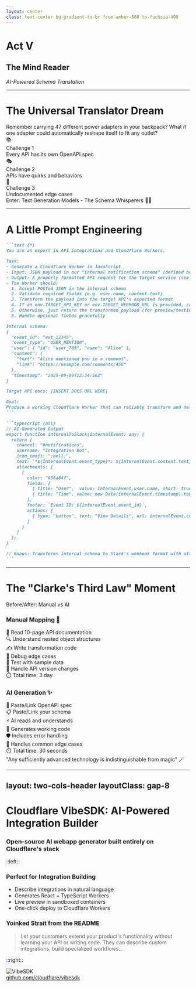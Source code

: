 ```yaml
---
layout: center
class: text-center bg-gradient-to-br from-amber-600 to-fuchsia-400
---
```


# Act V

## The Mind Reader

_AI-Powered Schema Translation_

<!-- speaker:
"Act Five: The Mind Reader."
Now we're going to see how AI can write these adapters for us automatically.
Tone: Excitement about AI augmentation.
Transition: "Remember carrying 47 adapters? What if one could reshape itself..."
-->

---

# The Universal Translator Dream

<div class="mb-8 font-bold">Remember carrying 47 different power adapters in your backpack? What if one adapter could automatically reshape itself to fit any outlet?</div>

<div class="grid grid-cols-3 gap-6 mb-8">

<div v-click="1" class="p-4 bg-red-100 dark:bg-rose-500 rounded-lg text-center">
<div class="text-2xl mb-2">📚</div>
<div class="font-bold">Challenge 1</div>
<div class="text-sm">Every API has its own OpenAPI spec</div>
</div>

<div v-click="2" class="p-4 bg-indigo-100 dark:bg-indigo-500 rounded-lg text-center">
<div class="text-2xl mb-2">🎭</div>
<div class="font-bold">Challenge 2</div>
<div class="text-sm">APIs have quirks and behaviors</div>
</div>

<div v-click="3" class="p-4 bg-violet-100 dark:bg-violet-500 rounded-lg text-center">
<div class="text-2xl mb-2">👻</div>
<div class="font-bold">Challenge 3</div>
<div class="text-sm">Undocumented edge cases</div>
</div>

</div>

<v-click at="4">

<div class="text-center text-xl">
Enter: <span class="font-bold text-2xl">Text Generation Models - The Schema Whisperers</span> 🧙‍♂️
</div>

</v-click>

<!-- speaker:
"Remember traveling internationally with 47 different power adapters? You're standing in a Tokyo hotel room at 2am, desperately trying to find the right adapter so you can charge your laptop for tomorrow's presentation."
"That's what writing API integrations feels like. Every API is a different country with a different outlet shape."
Walk through the three challenges: "Challenge 1: Every API has its own OpenAPI spec — sometimes 500 pages long. Challenge 2: APIs have quirks. Slack's 'blocks' API is completely different from their 'attachments' API, which is deprecated but still widely used. Challenge 3: Undocumented edge cases. Like when Salesforce silently truncates field names to 40 characters, but only in production, not in their sandbox."
"I've spent weeks of my career just reading API documentation. Weeks."
Pause: "Enter: Text Generation Models — The Schema Whisperers."
"And I want to be clear — this isn't hype. This is where AI stops being a buzzword and starts being incredibly useful."
Tone: Setting up AI as the practical solution to a real problem.
Transition: "Let me show you how simple this actually is..."
-->

---

# A Little Prompt Engineering

<div class="ai-codegen">

````md magic-move {lines: true}{maxHeight:'400px'}
```text {*}
You are an expert in API integrations and Cloudflare Workers.

Task:
- Generate a Cloudflare Worker in JavaScript
- Input: JSON payload in our "internal notification schema" (defined below)
- Output: A properly formatted API request for the target service (see docs link below)
- The Worker should:
  1. Accept POSTed JSON in the internal schema
  2. Validate required fields (e.g. user.name, content.text)
  3. Transform the payload into the target API's expected format
  4. If an env.TARGET_API_KEY or env.TARGET_WEBHOOK_URL is provided, call the target API
  5. Otherwise, just return the transformed payload (for preview/testing)
  6. Handle optional fields gracefully

Internal schema:
{
  "event_id": "evt_12345",
  "event_type": "USER_MENTION",
  "user": { "id": "user_789", "name": "Alice" },
  "content": {
    "text": "Alice mentioned you in a comment",
    "link": "https://example.com/comments/456"
  },
  "timestamp": "2025-09-09T12:34:56Z"
}

Target API docs: [INSERT DOCS URL HERE]

Goal:
Produce a working Cloudflare Worker that can reliably transform and deliver notifications from our schema into the target service's API.
```

```typescript {all}
// AI-Generated Output
export function internalToSlack(internalEvent: any) {
  return {
    channel: "#notifications",
    username: "Integration Bot",
    icon_emoji: ":bell:",
    text: `*${internalEvent.event_type}*: ${internalEvent.content.text}`,
    attachments: [
      {
        color: "#36a64f",
        fields: [
          { title: "User",  value: internalEvent.user.name, short: true  },
          { title: "Time", value: new Date(internalEvent.timestamp).toLocaleString(), short: true }
        ],
        footer: `Event ID: ${internalEvent.event_id}`,
        actions: [
          { type: "button", text: "View Details", url: internalEvent.content.link }
        ]
      }
    ]
  };
}

// Bonus: Transforms internal schema to Slack's webhook format with attachments!
```
````

</div>

<!-- speaker:
"A little prompt engineering. And I do mean 'little'."
Read the prompt slowly: "You are an expert in API integrations and Cloudflare Workers. Task: Generate a Worker that transforms from our internal schema to the target API's format."
"That's it. No complex prompt. No chain-of-thought reasoning. Just: here's my schema, here's their docs, write the code."
Point to the internal schema: "This is what our app produces. Simple notification format. User, content, timestamp."
"And we give the AI a link to Slack's documentation. That 500-page documentation we talked about? The AI reads it. All of it. In seconds."
Show the generated output: "And look what it produces. Perfect Slack webhook format. Attachments with color coding. Fields for user and time. Footer with the event ID. Even includes action buttons."
"But here's what blows my mind..." Pause for effect: "I didn't ask it to include attachments. I didn't ask for color coding. I didn't specify action buttons."
"The AI read Slack's docs, understood the best practices, and generated code that follows them. It's not just translating fields — it's understanding intent."
Tone: This is legitimately impressive, not hype.
Transition: "Let's talk about what this actually means in practice..."
-->

---

# The "Clarke's Third Law" Moment

<div class="text-center mb-8">

<div class="text-2xl mb-6 font-bold">Before/After: Manual vs AI</div>

</div>

<div class="grid grid-cols-2 gap-8">

<div class="p-6 bg-rose-100 dark:bg-rose-600 rounded-lg">

### **Manual Mapping** 😤

<div class="space-y-3 mt-4 text-sm">
<div>📖 Read 10-page API documentation</div>
<div>🔍 Understand nested object structures</div>
<div>✍️ Write transformation code</div>
<div>🐛 Debug edge cases</div>
<div>🧪 Test with sample data</div>
<div>🔄 Handle API version changes</div>
<div>⏱️ <span class="font-bold">Total time:</span> 3 day</div>
</div>

</div>

<div class="p-6 bg-green-100 dark:bg-emerald-600 rounded-lg">

### **AI Generation** ✨

<div class="space-y-3 mt-4 text-sm">
<div>🤖 Paste/Link OpenAPI spec</div>
<div>📋 Paste/Link your schema</div>
<div>⚡ AI reads and understands</div>
<div>🎯 Generates working code</div>
<div>🛡️ Includes error handling</div>
<div>🔮 Handles common edge cases</div>
<div>⏱️ <span class="font-bold">Total time:</span> 30 seconds</div>
</div>

</div>

</div>

<v-click>

<div class="text-center mt-8 text-2xl">
<span class="font-bold">"Any sufficiently advanced technology is indistinguishable from magic"</span> 🪄
</div>

</v-click>

<!-- speaker:
"Before/After: Manual vs AI. Let's be honest about what the old way actually looked like."
Manual: "Day 1: Read the 10-page API documentation. Day 2: Realize there's a 40-page 'Advanced Concepts' guide you also need. Day 3: Actually write the code. Day 4: Debug why nested objects aren't serializing correctly. Day 5: Discover that their example in the docs has a typo and has been wrong for 2 years."
"I'm not exaggerating. I've had this exact experience with a major payment provider. Their docs had a typo in the authentication example. For 2 years. Thousands of developers copy-pasted broken code."
AI: "30 seconds. Paste the OpenAPI spec. Paste your schema. Hit generate. Working code. With error handling. With edge cases covered."
"And here's the kicker: the AI doesn't copy-paste the typo. It understands what the code is trying to do and generates the correct version."
Read Clarke's Third Law slowly: "Any sufficiently advanced technology is indistinguishable from magic."
"I want to be clear — I'm not saying AI is perfect. But for this specific task? Reading documentation and generating adapter code? It's transformative."
"The time savings are real. 3 days → 30 seconds is a 600x productivity gain. That's not incremental improvement. That's a fundamental shift."
Tone: Genuine awe, but grounded in practical experience.
Transition: "And speaking of real tools that make this possible..."
-->

---
layout: two-cols-header
layoutClass: gap-8
---

# Cloudflare VibeSDK: AI-Powered Integration Builder
### Open-source AI webapp generator built entirely on Cloudflare's stack

::left::

<div class="space-y-4">

<v-click at="1">

### Perfect for Integration Building

- Describe integrations in natural language
- Generates React + TypeScript Workers
- Live preview in sandboxed containers
- One-click deploy to Cloudflare Workers

</v-click>

<v-click at="2">

### Yoinked Strait from the README


> Let your customers extend your product's functionality without learning your API or writing code. They can describe custom integrations, build specialized workflows...

</v-click>

</div>

::right::

<div class="flex flex-col items-center justify-center h-full">
<img src="https://opengraph.githubassets.com/1/cloudflare/vibesdk" alt="VibeSDK" class="rounded-lg shadow-lg max-w-full" />
<div class="mt-4 text-center">
<a href="https://github.com/cloudflare/vibesdk" target="_blank" class="font-mono text-sm opacity-75 hover:opacity-100">
github.com/cloudflare/vibesdk
</a>
</div>
</div>

<!-- speaker:
"And speaking of real tools that make this possible... Cloudflare just released VibeSDK."
"It's an open-source AI webapp generator built entirely on the Cloudflare stack. And they specifically call out integration building as a core use case."
"Here's what makes it powerful: You describe what you want in natural language. 'Build me an integration that transforms Stripe webhooks into Slack notifications.' It generates the code. Shows you a live preview. One-click deploy."
"And under the hood? It's using Durable Objects to run stateful AI agents. It goes through iterative phases: planning, foundation, components, integration, optimization."
"Notice that integration is a first-class phase. They're not treating adapters as an afterthought. They're baking them into the development workflow."
"This is the future. Not 'write an integration by hand over 3 days.' But 'describe what you need, AI generates it, deploy in minutes.'"
Tone: This is validation that the approach we're discussing is being adopted by major infrastructure providers.
Transition: "But the real magic isn't just speed. It's the network effects that happen when everyone can generate adapters..."
-->
